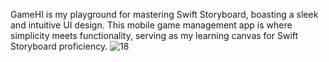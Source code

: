GameHI is my playground for mastering Swift Storyboard, boasting a sleek and intuitive UI design. This mobile game management app is where simplicity meets functionality, serving as my learning canvas for Swift Storyboard proficiency.
![18](https://github.com/aryareyhan/GameHI/assets/89510838/9b361af1-1ecb-4cb8-9b1b-776d040aced9)
